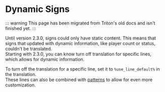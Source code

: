 # Dynamic Signs

::: warning
This page has been migrated from Triton's old docs and isn't finished yet.
:::

Until version 2.3.0, signs could only have static content. This means that signs that updated with dynamic information, like player count or status, couldn't be translated.  
Starting with 2.3.0, you can know turn off translation for specific lines, which allows for dynamic information.

To turn off the translation for a specific line, set it to `%use_line_default%` in the translation.  
These lines can also be combined with [patterns](./patterns.md) to allow for even more customization.
